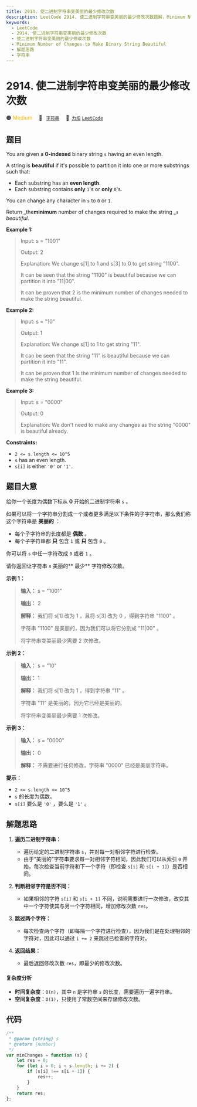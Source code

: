 ```yaml
---
title: 2914. 使二进制字符串变美丽的最少修改次数
description: LeetCode 2914. 使二进制字符串变美丽的最少修改次数题解，Minimum Number of Changes to Make Binary String Beautiful，包含解题思路、复杂度分析以及完整的 JavaScript 代码实现。
keywords:
  - LeetCode
  - 2914. 使二进制字符串变美丽的最少修改次数
  - 使二进制字符串变美丽的最少修改次数
  - Minimum Number of Changes to Make Binary String Beautiful
  - 解题思路
  - 字符串
---
```


# 2914. 使二进制字符串变美丽的最少修改次数

🟠 <font color=#ffb800>Medium</font>&emsp; 🔖&ensp; [`字符串`](/tag/string.md)&emsp; 🔗&ensp;[`力扣`](https://leetcode.cn/problems/minimum-number-of-changes-to-make-binary-string-beautiful) [`LeetCode`](https://leetcode.com/problems/minimum-number-of-changes-to-make-binary-string-beautiful)

## 题目

You are given a **0-indexed** binary string `s` having an even length.

A string is **beautiful** if it's possible to partition it into one or more
substrings such that:

- Each substring has an **even length**.
- Each substring contains **only** `1`'s or **only** `0`'s.

You can change any character in `s` to `0` or `1`.

Return _the**minimum** number of changes required to make the string _`s`
_beautiful_.

**Example 1:**

> Input: s = "1001"
>
> Output: 2
>
> Explanation: We change s[1] to 1 and s[3] to 0 to get string "1100".
>
> It can be seen that the string "1100" is beautiful because we can partition it into "11|00".
>
> It can be proven that 2 is the minimum number of changes needed to make the string beautiful.

**Example 2:**

> Input: s = "10"
>
> Output: 1
>
> Explanation: We change s[1] to 1 to get string "11".
>
> It can be seen that the string "11" is beautiful because we can partition it into "11".
>
> It can be proven that 1 is the minimum number of changes needed to make the string beautiful.

**Example 3:**

> Input: s = "0000"
>
> Output: 0
>
> Explanation: We don't need to make any changes as the string "0000" is beautiful already.

**Constraints:**

- `2 <= s.length <= 10^5`
- `s` has an even length.
- `s[i]` is either `'0'` or `'1'`.

## 题目大意

给你一个长度为偶数下标从 **0** 开始的二进制字符串 `s` 。

如果可以将一个字符串分割成一个或者更多满足以下条件的子字符串，那么我们称这个字符串是 **美丽的** ：

- 每个子字符串的长度都是 **偶数** 。
- 每个子字符串都 **只** 包含 `1` 或 **只** 包含 `0` 。

你可以将 `s` 中任一字符改成 `0` 或者 `1` 。

请你返回让字符串 `s` 美丽的** 最少** 字符修改次数。

**示例 1：**

> **输入：** s = "1001"
>
> **输出：** 2
>
> **解释：** 我们将 s[1] 改为 1 ，且将 s[3] 改为 0 ，得到字符串 "1100" 。
>
> 字符串 "1100" 是美丽的，因为我们可以将它分割成 "11|00" 。
>
> 将字符串变美丽最少需要 2 次修改。

**示例 2：**

> **输入：** s = "10"
>
> **输出：** 1
>
> **解释：** 我们将 s[1] 改为 1 ，得到字符串 "11" 。
>
> 字符串 "11" 是美丽的，因为它已经是美丽的。
>
> 将字符串变美丽最少需要 1 次修改。

**示例 3：**

> **输入：** s = "0000"
>
> **输出：** 0
>
> **解释：** 不需要进行任何修改，字符串 "0000" 已经是美丽字符串。

**提示：**

- `2 <= s.length <= 10^5`
- `s` 的长度为偶数。
- `s[i]` 要么是 `'0'` ，要么是 `'1'` 。

## 解题思路

1. **遍历二进制字符串：**

   - 遍历给定的二进制字符串 `s`，并对每一对相邻字符进行检查。
   - 由于“美丽的”字符串要求每一对相邻字符相同，因此我们可以从索引 `0` 开始，每次检查当前字符和下一个字符（即检查 `s[i]` 和 `s[i + 1]`）是否相同。

2. **判断相邻字符是否不同：**

   - 如果相邻的字符 `s[i]` 和 `s[i + 1]` 不同，说明需要进行一次修改，改变其中一个字符使其与另一个字符相同，增加修改次数 `res`。

3. **跳过两个字符：**

   - 每次检查两个字符（即每隔一个字符进行检查），因为我们是在处理相邻的字符对，因此可以通过 `i += 2` 来跳过已检查的字符对。

4. **返回结果：**
   - 最后返回修改次数 `res`，即最少的修改次数。

#### 复杂度分析

- **时间复杂度**：`O(n)`，其中 `n` 是字符串 `s` 的长度，需要遍历一遍字符串。
- **空间复杂度**：`O(1)`，只使用了常数空间来存储修改次数。

## 代码

```javascript
/**
 * @param {string} s
 * @return {number}
 */
var minChanges = function (s) {
	let res = 0;
	for (let i = 0; i < s.length; i += 2) {
		if (s[i] !== s[i + 1]) {
			res++;
		}
	}
	return res;
};
```

